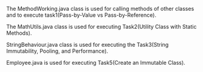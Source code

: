 The MethodWorking.java class is used for calling methods of other classes and to execute task1(Pass-by-Value vs Pass-by-Reference).

The MathUtils.java class is used for executing Task2(Utility Class with Static Methods).

StringBehaviour.java class is used for executing the Task3(String Immutability, Pooling, and Performance).

Employee.java is used for executing Task5(Create an Immutable Class).
